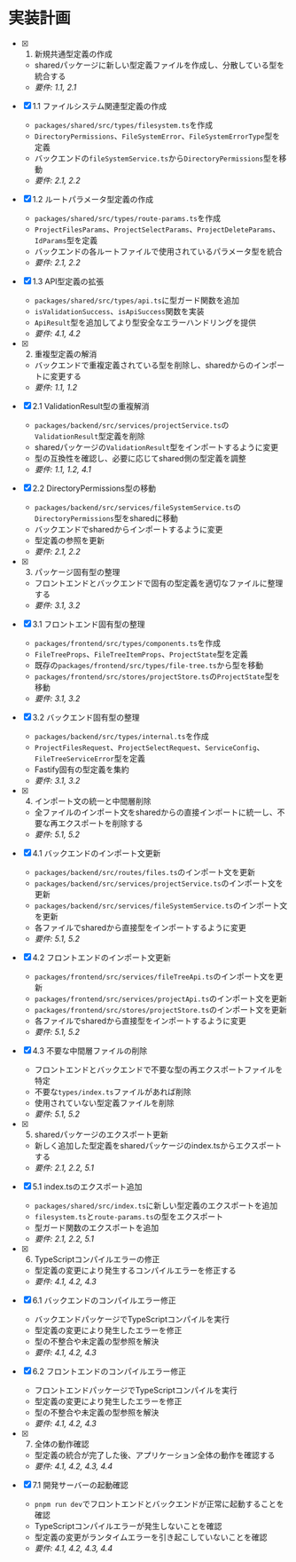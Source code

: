 # 実装計画

- [x] 1. 新規共通型定義の作成
  - sharedパッケージに新しい型定義ファイルを作成し、分散している型を統合する
  - _要件: 1.1, 2.1_

- [x] 1.1 ファイルシステム関連型定義の作成
  - `packages/shared/src/types/filesystem.ts`を作成
  - `DirectoryPermissions`、`FileSystemError`、`FileSystemErrorType`型を定義
  - バックエンドの`fileSystemService.ts`から`DirectoryPermissions`型を移動
  - _要件: 2.1, 2.2_

- [x] 1.2 ルートパラメータ型定義の作成
  - `packages/shared/src/types/route-params.ts`を作成
  - `ProjectFilesParams`、`ProjectSelectParams`、`ProjectDeleteParams`、`IdParams`型を定義
  - バックエンドの各ルートファイルで使用されているパラメータ型を統合
  - _要件: 2.1, 2.2_

- [x] 1.3 API型定義の拡張
  - `packages/shared/src/types/api.ts`に型ガード関数を追加
  - `isValidationSuccess`、`isApiSuccess`関数を実装
  - `ApiResult`型を追加してより型安全なエラーハンドリングを提供
  - _要件: 4.1, 4.2_

- [x] 2. 重複型定義の解消
  - バックエンドで重複定義されている型を削除し、sharedからのインポートに変更する
  - _要件: 1.1, 1.2_

- [x] 2.1 ValidationResult型の重複解消
  - `packages/backend/src/services/projectService.ts`の`ValidationResult`型定義を削除
  - sharedパッケージの`ValidationResult`型をインポートするように変更
  - 型の互換性を確認し、必要に応じてshared側の型定義を調整
  - _要件: 1.1, 1.2, 4.1_

- [x] 2.2 DirectoryPermissions型の移動
  - `packages/backend/src/services/fileSystemService.ts`の`DirectoryPermissions`型をsharedに移動
  - バックエンドでsharedからインポートするように変更
  - 型定義の参照を更新
  - _要件: 2.1, 2.2_

- [x] 3. パッケージ固有型の整理
  - フロントエンドとバックエンドで固有の型定義を適切なファイルに整理する
  - _要件: 3.1, 3.2_

- [x] 3.1 フロントエンド固有型の整理
  - `packages/frontend/src/types/components.ts`を作成
  - `FileTreeProps`、`FileTreeItemProps`、`ProjectState`型を定義
  - 既存の`packages/frontend/src/types/file-tree.ts`から型を移動
  - `packages/frontend/src/stores/projectStore.ts`の`ProjectState`型を移動
  - _要件: 3.1, 3.2_

- [x] 3.2 バックエンド固有型の整理
  - `packages/backend/src/types/internal.ts`を作成
  - `ProjectFilesRequest`、`ProjectSelectRequest`、`ServiceConfig`、`FileTreeServiceError`型を定義
  - Fastify固有の型定義を集約
  - _要件: 3.1, 3.2_

- [x] 4. インポート文の統一と中間層削除
  - 全ファイルのインポート文をsharedからの直接インポートに統一し、不要な再エクスポートを削除する
  - _要件: 5.1, 5.2_

- [x] 4.1 バックエンドのインポート文更新
  - `packages/backend/src/routes/files.ts`のインポート文を更新
  - `packages/backend/src/services/projectService.ts`のインポート文を更新
  - `packages/backend/src/services/fileSystemService.ts`のインポート文を更新
  - 各ファイルでsharedから直接型をインポートするように変更
  - _要件: 5.1, 5.2_

- [x] 4.2 フロントエンドのインポート文更新
  - `packages/frontend/src/services/fileTreeApi.ts`のインポート文を更新
  - `packages/frontend/src/services/projectApi.ts`のインポート文を更新
  - `packages/frontend/src/stores/projectStore.ts`のインポート文を更新
  - 各ファイルでsharedから直接型をインポートするように変更
  - _要件: 5.1, 5.2_

- [x] 4.3 不要な中間層ファイルの削除
  - フロントエンドとバックエンドで不要な型の再エクスポートファイルを特定
  - 不要な`types/index.ts`ファイルがあれば削除
  - 使用されていない型定義ファイルを削除
  - _要件: 5.1, 5.2_

- [x] 5. sharedパッケージのエクスポート更新
  - 新しく追加した型定義をsharedパッケージのindex.tsからエクスポートする
  - _要件: 2.1, 2.2, 5.1_

- [x] 5.1 index.tsのエクスポート追加
  - `packages/shared/src/index.ts`に新しい型定義のエクスポートを追加
  - `filesystem.ts`と`route-params.ts`の型をエクスポート
  - 型ガード関数のエクスポートを追加
  - _要件: 2.1, 2.2, 5.1_

- [x] 6. TypeScriptコンパイルエラーの修正
  - 型定義の変更により発生するコンパイルエラーを修正する
  - _要件: 4.1, 4.2, 4.3_

- [x] 6.1 バックエンドのコンパイルエラー修正
  - バックエンドパッケージでTypeScriptコンパイルを実行
  - 型定義の変更により発生したエラーを修正
  - 型の不整合や未定義の型参照を解決
  - _要件: 4.1, 4.2, 4.3_

- [x] 6.2 フロントエンドのコンパイルエラー修正
  - フロントエンドパッケージでTypeScriptコンパイルを実行
  - 型定義の変更により発生したエラーを修正
  - 型の不整合や未定義の型参照を解決
  - _要件: 4.1, 4.2, 4.3_

- [x] 7. 全体の動作確認
  - 型定義の統合が完了した後、アプリケーション全体の動作を確認する
  - _要件: 4.1, 4.2, 4.3, 4.4_

- [x] 7.1 開発サーバーの起動確認
  - `pnpm run dev`でフロントエンドとバックエンドが正常に起動することを確認
  - TypeScriptコンパイルエラーが発生しないことを確認
  - 型定義の変更がランタイムエラーを引き起こしていないことを確認
  - _要件: 4.1, 4.2, 4.3, 4.4_
